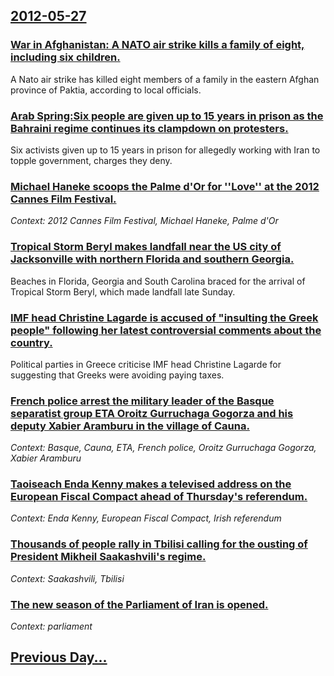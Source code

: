 ## [2012-05-27](/news/2012/05/27/index.md)

### [War in Afghanistan: A NATO air strike kills a family of eight, including six children. ](/news/2012/05/27/war-in-afghanistan-a-nato-air-strike-kills-a-family-of-eight-including-six-children.md)
A Nato air strike has killed eight members of a family in the eastern Afghan province of Paktia, according to local officials.

### [Arab Spring:Six people are given up to 15 years in prison as the Bahraini regime continues its clampdown on protesters. ](/news/2012/05/27/arab-spring-psix-people-are-given-up-to-15-years-in-prison-as-the-bahraini-regime-continues-its-clampdown-on-protesters.md)
Six activists given up to 15 years in prison for allegedly working with Iran to topple government, charges they deny.

### [Michael Haneke scoops the Palme d'Or for ''Love'' at the 2012 Cannes Film Festival. ](/news/2012/05/27/michael-haneke-scoops-the-palme-d-or-for-love-at-the-2012-cannes-film-festival.md)
_Context: 2012 Cannes Film Festival, Michael Haneke, Palme d'Or_

### [Tropical Storm Beryl makes landfall near the US city of Jacksonville with northern Florida and southern Georgia. ](/news/2012/05/27/tropical-storm-beryl-makes-landfall-near-the-us-city-of-jacksonville-with-northern-florida-and-southern-georgia.md)
Beaches in Florida, Georgia and South Carolina braced for the arrival of Tropical Storm Beryl, which made landfall late Sunday.

### [IMF head Christine Lagarde is accused of "insulting the Greek people" following her latest controversial comments about the country. ](/news/2012/05/27/imf-head-christine-lagarde-is-accused-of-insulting-the-greek-people-following-her-latest-controversial-comments-about-the-country.md)
Political parties in Greece criticise IMF head Christine Lagarde for suggesting that Greeks were avoiding paying taxes.

### [French police arrest the military leader of the Basque separatist group ETA Oroitz Gurruchaga Gogorza and his deputy Xabier Aramburu in the village of Cauna. ](/news/2012/05/27/french-police-arrest-the-military-leader-of-the-basque-separatist-group-eta-oroitz-gurruchaga-gogorza-and-his-deputy-xabier-aramburu-in-the.md)
_Context: Basque, Cauna, ETA, French police, Oroitz Gurruchaga Gogorza, Xabier Aramburu_

### [Taoiseach Enda Kenny makes a televised address on the European Fiscal Compact ahead of Thursday's referendum. ](/news/2012/05/27/taoiseach-enda-kenny-makes-a-televised-address-on-the-european-fiscal-compact-ahead-of-thursday-s-referendum.md)
_Context: Enda Kenny, European Fiscal Compact, Irish referendum_

### [Thousands of people rally in Tbilisi calling for the ousting of President Mikheil Saakashvili's regime. ](/news/2012/05/27/thousands-of-people-rally-in-tbilisi-calling-for-the-ousting-of-president-mikheil-saakashvili-s-regime.md)
_Context: Saakashvili, Tbilisi_

### [The new season of the Parliament of Iran is opened. ](/news/2012/05/27/the-new-season-of-the-parliament-of-iran-is-opened.md)
_Context: parliament_

## [Previous Day...](/news/2012/05/26/index.md)

